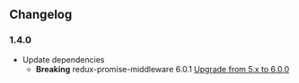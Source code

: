 Changelog
---------

### 1.4.0

- Update dependencies
  - **Breaking** redux-promise-middleware 6.0.1 [Upgrade from 5.x to 6.0.0](https://github.com/pburtchaell/redux-promise-middleware/blob/master/docs/upgrading/v6.md)
